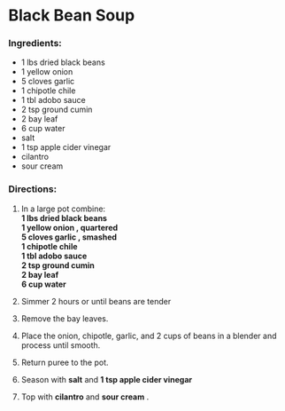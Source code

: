 # Black Bean Soup 

### Ingredients: 
* 1 lbs dried black beans
* 1 yellow onion
* 5 cloves garlic
* 1 chipotle chile
* 1 tbl adobo sauce
* 2 tsp ground cumin
* 2 bay leaf
* 6 cup water
*  salt
* 1 tsp apple cider vinegar
*  cilantro
*  sour cream

### Directions: 
1. In a large pot combine:  
**1 lbs dried black beans**   
**1 yellow onion , quartered**   
**5 cloves garlic , smashed**   
**1 chipotle chile**   
**1 tbl adobo sauce**   
**2 tsp ground cumin**   
**2 bay leaf**   
**6 cup water**   


2. Simmer 2 hours or until beans are tender 
3. Remove the bay leaves. 
4. Place the onion, chipotle, garlic, and 2 cups of beans in a blender and process until smooth. 
5. Return puree to the pot. 
6. Season with **salt** and **1 tsp apple cider vinegar** 
7. Top with **cilantro** and **sour cream** . 
